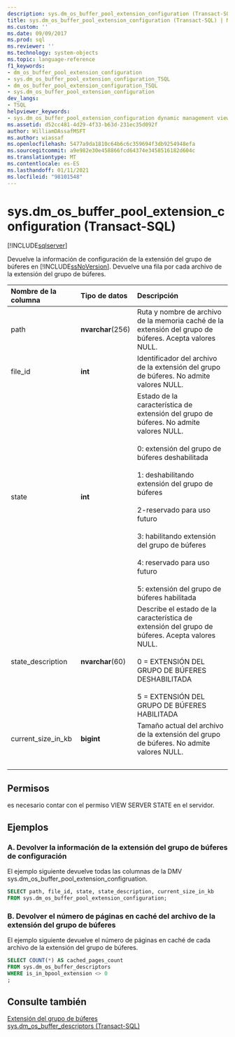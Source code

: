 ```yaml
---
description: sys.dm_os_buffer_pool_extension_configuration (Transact-SQL)
title: sys.dm_os_buffer_pool_extension_configuration (Transact-SQL) | Microsoft Docs
ms.custom: ''
ms.date: 09/09/2017
ms.prod: sql
ms.reviewer: ''
ms.technology: system-objects
ms.topic: language-reference
f1_keywords:
- dm_os_buffer_pool_extension_configuration
- sys.dm_os_buffer_pool_extension_configuration_TSQL
- dm_os_buffer_pool_extension_configuration_TSQL
- sys.dm_os_buffer_pool_extension_configuration
dev_langs:
- TSQL
helpviewer_keywords:
- sys.dm_os_buffer_pool_extension_configuration dynamic management view
ms.assetid: d52cc481-4d29-4f33-b63d-231ec35d092f
author: WilliamDAssafMSFT
ms.author: wiassaf
ms.openlocfilehash: 5477a9da1810c64b6c6c359694f3db9254948efa
ms.sourcegitcommit: a9e982e30e458866fcd64374e3458516182d604c
ms.translationtype: MT
ms.contentlocale: es-ES
ms.lasthandoff: 01/11/2021
ms.locfileid: "98101548"
---
```

# <a name="sysdm_os_buffer_pool_extension_configuration-transact-sql"></a>sys.dm_os_buffer_pool_extension_configuration (Transact-SQL)

[!INCLUDE[sqlserver](../../includes/applies-to-version/sqlserver.md)]

  Devuelve la información de configuración de la extensión del grupo de búferes en [!INCLUDE[ssNoVersion](../../includes/ssnoversion-md.md)]. Devuelve una fila por cada archivo de la extensión del grupo de búferes.  
  

  
| Nombre de la columna | Tipo de datos | Descripción |
| :---------- | :-------- | :---------- |
|path|**nvarchar**(256)|Ruta y nombre de archivo de la memoria caché de la extensión del grupo de búferes. Acepta valores NULL.|  
|file_id|**int**|Identificador del archivo de la extensión del grupo de búferes. No admite valores NULL.|  
|state|**int**|Estado de la característica de extensión del grupo de búferes. No admite valores NULL.<br /><br /> 0: extensión del grupo de búferes deshabilitada<br /><br /> 1: deshabilitando extensión del grupo de búferes<br /><br /> 2-reservado para uso futuro<br /><br /> 3: habilitando extensión del grupo de búferes<br /><br /> 4: reservado para uso futuro<br /><br /> 5: extensión del grupo de búferes habilitada|  
|state_description|**nvarchar**(60)|Describe el estado de la característica de extensión del grupo de búferes. Acepta valores NULL.<br /><br /> 0 = EXTENSIÓN DEL GRUPO DE BÚFERES DESHABILITADA<br /><br /> 5 = EXTENSIÓN DEL GRUPO DE BÚFERES HABILITADA|
|current_size_in_kb|**bigint**|Tamaño actual del archivo de la extensión del grupo de búferes. No admite valores NULL.|
| &nbsp; | &nbsp; | &nbsp; |

## <a name="permissions"></a>Permisos  
 es necesario contar con el permiso VIEW SERVER STATE en el servidor.  
  
## <a name="examples"></a>Ejemplos  
  
### <a name="a-returning-configuration-buffer-pool-extension-information"></a>A. Devolver la información de la extensión del grupo de búferes de configuración  
 El ejemplo siguiente devuelve todas las columnas de la DMV sys.dm_os_buffer_pool_extension_configruation.  
  
```sql  
SELECT path, file_id, state, state_description, current_size_in_kb  
FROM sys.dm_os_buffer_pool_extension_configuration;  
```  
  
### <a name="b-returning-the-number-of-cached-pages-in-the-buffer-pool-extension-file"></a>B. Devolver el número de páginas en caché del archivo de la extensión del grupo de búferes  
 El ejemplo siguiente devuelve el número de páginas en caché de cada archivo de la extensión del grupo de búferes.  
  
```sql  
SELECT COUNT(*) AS cached_pages_count  
FROM sys.dm_os_buffer_descriptors  
WHERE is_in_bpool_extension <> 0  
;  
```  
  
## <a name="see-also"></a>Consulte también  
 [Extensión del grupo de búferes](../../database-engine/configure-windows/buffer-pool-extension.md)   
 [sys.dm_os_buffer_descriptors &#40;Transact-SQL&#41;](../../relational-databases/system-dynamic-management-views/sys-dm-os-buffer-descriptors-transact-sql.md)  
  
  
